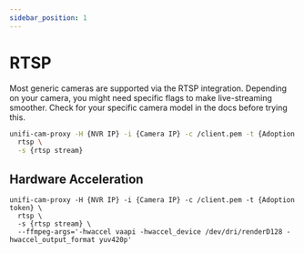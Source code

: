 ```yaml
---
sidebar_position: 1
---
```


# RTSP

Most generic cameras are supported via the RTSP integration.
Depending on your camera, you might need specific flags to make live-streaming smoother.
Check for your specific camera model in the docs before trying this.

```sh
unifi-cam-proxy -H {NVR IP} -i {Camera IP} -c /client.pem -t {Adoption token} \
  rtsp \
  -s {rtsp stream}
```

## Hardware Acceleration

```sg
unifi-cam-proxy -H {NVR IP} -i {Camera IP} -c /client.pem -t {Adoption token} \
  rtsp \
  -s {rtsp stream} \
  --ffmpeg-args='-hwaccel vaapi -hwaccel_device /dev/dri/renderD128 -hwaccel_output_format yuv420p'
```
